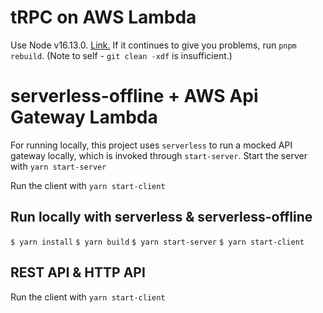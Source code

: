 # tRPC on AWS Lambda

Use Node v16.13.0. [Link.](https://github.com/WiseLibs/better-sqlite3/issues/797#issuecomment-1116393307) If it continues to give you problems, run `pnpm rebuild`. (Note to self - `git clean -xdf` is insufficient.)

# serverless-offline + AWS Api Gateway Lambda

For running locally, this project uses `serverless` to run a mocked API gateway locally, which is invoked through `start-server`. Start the server with `yarn start-server`

Run the client with `yarn start-client`

## Run locally with serverless & serverless-offline

`$ yarn install`
`$ yarn build`
`$ yarn start-server`
`$ yarn start-client`

## REST API & HTTP API

Run the client with `yarn start-client`

